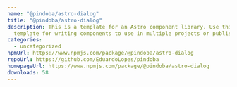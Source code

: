 ```yaml
---
name: "@pindoba/astro-dialog"
title: "@pindoba/astro-dialog"
description: This is a template for an Astro component library. Use this
  template for writing components to use in multiple projects or publish to NPM.
categories:
  - uncategorized
npmUrl: https://www.npmjs.com/package/@pindoba/astro-dialog
repoUrl: https://github.com/EduardoLopes/pindoba
homepageUrl: https://www.npmjs.com/package/@pindoba/astro-dialog
downloads: 58
---
```

